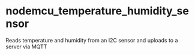 # nodemcu_temperature_humidity_sensor
Reads temperature and humidity from an I2C sensor and uploads to a server via MQTT
